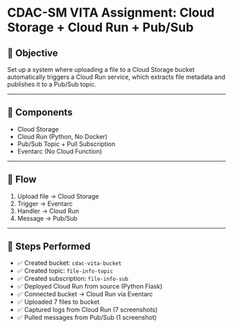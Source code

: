 # CDAC-SM VITA Assignment: Cloud Storage + Cloud Run + Pub/Sub

## 🎯 Objective
Set up a system where uploading a file to a Cloud Storage bucket automatically triggers a Cloud Run service, which extracts file metadata and publishes it to a Pub/Sub topic.

---

## 🧱 Components

- Cloud Storage
- Cloud Run (Python, No Docker)
- Pub/Sub Topic + Pull Subscription
- Eventarc (No Cloud Function)

---

## 🔁 Flow

1. Upload file → Cloud Storage
2. Trigger → Eventarc
3. Handler → Cloud Run
4. Message → Pub/Sub

---

## 🔧 Steps Performed

- ✅ Created bucket: `cdac-vita-bucket`
- ✅ Created topic: `file-info-topic`
- ✅ Created subscription: `file-info-sub`
- ✅ Deployed Cloud Run from source (Python Flask)
- ✅ Connected bucket → Cloud Run via Eventarc
- ✅ Uploaded 7 files to bucket
- ✅ Captured logs from Cloud Run (7 screenshots)
- ✅ Pulled messages from Pub/Sub (1 screenshot)




